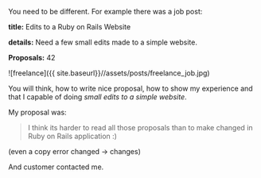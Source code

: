 You need to be different.
For example there was a job post:

**title:** Edits to a Ruby on Rails Website

**details:** Need a few small edits made to a simple website.

**Proposals:** 42

![freelance]({{ site.baseurl}}//assets/posts/freelance_job.jpg)

You will think, how to write nice proposal, how to show my experience and that I capable of doing *small edits to a simple website*.

My proposal was:

> I think its harder to read all those proposals than to make changed in Ruby on Rails application :)

(even a copy error changed -> changes)

And customer contacted me.
